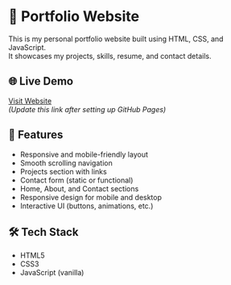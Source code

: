 # 💼 Portfolio Website

This is my personal portfolio website built using HTML, CSS, and JavaScript.  
It showcases my projects, skills, resume, and contact details.

## 🌐 Live Demo
[Visit Website](https://yourusername.github.io/Portfolio_3)  
*(Update this link after setting up GitHub Pages)*

## 🚀 Features

- Responsive and mobile-friendly layout
- Smooth scrolling navigation
- Projects section with links
- Contact form (static or functional)
- Home, About, and Contact sections
- Responsive design for mobile and desktop
- Interactive UI (buttons, animations, etc.)

## 🛠️ Tech Stack

- HTML5
- CSS3
- JavaScript (vanilla)
